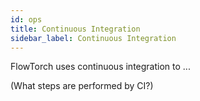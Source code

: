 ```yaml
---
id: ops
title: Continuous Integration
sidebar_label: Continuous Integration
---
```


FlowTorch uses continuous integration to ...

(What steps are performed by CI?)

